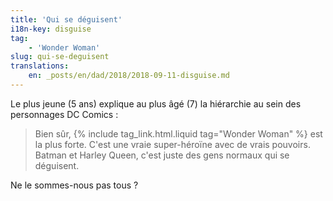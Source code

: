 ```yaml
---
title: 'Qui se déguisent'
i18n-key: disguise
tag:
    - 'Wonder Woman'
slug: qui-se-deguisent
translations:
    en: _posts/en/dad/2018/2018-09-11-disguise.md
---
```


Le plus jeune (5 ans) explique au plus âgé (7) la hiérarchie au sein des
personnages DC Comics :

> Bien sûr, {% include tag_link.html.liquid tag="Wonder Woman" %} est la plus
> forte. C'est une vraie super-héroïne avec de vrais pouvoirs. Batman et Harley
> Queen, c'est juste des gens normaux qui se déguisent.

Ne le sommes-nous pas tous ?

